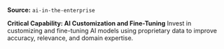 **Source:** `ai-in-the-enterprise`

**Critical Capability: AI Customization and Fine-Tuning**
Invest in customizing and fine-tuning AI models using proprietary data to improve accuracy, relevance, and domain expertise.
